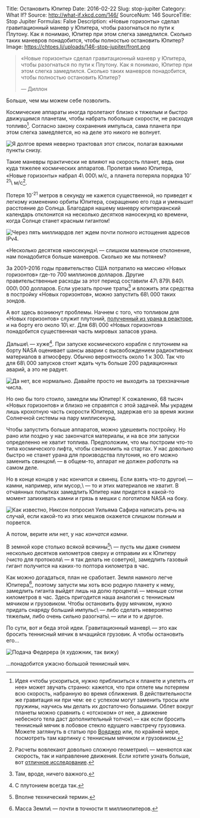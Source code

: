 Title: Остановить Юпитер
Date: 2016-02-22
Slug: stop-jupiter
Category: What If?
Source: http://what-if.xkcd.com/146/
SourceNum: 146
SourceTitle: Stop Jupiter
Formulas: False
Description: «Новые горизонты» сделал гравитационный маневр у Юпитера, чтобы разогнаться по пути к Плутону. Как я понимаю, Юпитер при этом слегка замедлился. Сколько таких маневров понадобится, чтобы полностью остановить Юпитер?
Image: https://chtoes.li/uploads/146-stop-jupiter/front.png

> «Новые горизонты» сделал гравитационный маневр у Юпитера, чтобы разогнаться по пути к Плутону. Как я понимаю, Юпитер при этом слегка замедлился. Сколько таких маневров понадобится, чтобы полностью остановить Юпитер?
>
> — Диллон

Больше, чем мы можем себе позволить.

Космические аппараты иногда пролетают близко к тяжелым и быстро движущимся планетам, чтобы набрать побольше скорости, не расходуя топливо[^1]. Согласно закону сохранения импульса, сама планета при этом слегка замедляется, но на деле это никого не волнует.

[^1]: Идея «чтобы ускориться, нужно приблизиться к планете и улететь от нее» может звучать странно: кажется, что при отлете мы потеряем всю скорость, набранную во время сближения. В действительности же гравитация ни при чем: ее с успехом могут заменить тросы или пружины, научись мы делать их достаточно большими. Облет вокруг планеты можно сравнить с «отскоком» от нее, а движение небесного тела даст дополнительный толчок\ — как если бросить теннисный мячик в лобовое стекло едущего навстречу грузовика. Можете заглянуть в статью про [Вояджер][1] или, по крайней мере, посмотреть там картинку с теннисным мячиком и грузовиком.

![](/uploads/146-stop-jupiter/dontcare_ru.png "Я долгое время неверно трактовал этот список, полагая важными пункты снизу.")

Такие маневры практически не влияют на скорость планет, ведь они куда тяжелее космических аппаратов. Пролетая мимо Юпитера, «Новые горизонты» набрал 4\ 000\ м/с, а планета потеряла порядка 10<sup>-21</sup>\ м/с[^2].

[^2]: Расчеты вовлекают довольно сложную геометрию\ — меняются как скорость, так и направление движения. Если хотите узнать больше, вот [отличное исследование][2].

Потеря 10<sup>-21</sup> метров в секунду не кажется существенной, но приведет к легкому изменению орбиты Юпитера, сокращению его года и уменьшит расстояние до Солнца. Благодаря нашему маневру юпитерианский календарь отклонится на несколько десятков наносекунд ко времени, когда Солнце станет красным гигантом!

![](/uploads/146-stop-jupiter/y2k_ru.png "Через пять миллиардов лет ждем почти полного истощения адресов IPv4.")

«Несколько десятков наносекунд»\ — слишком маленькое отклонение, нам понадобится больше маневров. Сколько же мы потянем?

За 2001–2016 годы правительство США потратило на миссию «Новых горизонтов» где-то 700 миллионов долларов. Другие правительственные расходы за этот период составили 47\ 879\ 840\ 000\ 000 долларов. Если урезать прочие траты[^3] и вложить эти средства в постройку «Новых горизонтов», можно запустить 68\ 000 таких зондов.

[^3]: Там, вроде, ничего важного.

А вот здесь возникнут проблемы. Начнем с того, что топливом для «Новых горизонтов» служит плутоний, [полученный из урана в реакторе][3], и на борту его около 10\ кг. Для 68\ 000 «Новых горизонтов» понадобится существенная часть мировых запасов урана.

Дальше\ — хуже[^4]. При запуске космического корабля с плутонием на борту NASA оценивает шансы аварии с высвобождением радиоктивных материалов в атмосферу. Обычно вероятность около 1 к 300. Так что для 68\ 000 запусков стоит ждать чуть больше 200 радиационных аварий, а это не радует.

[^4]: С плутонием всегда так.

![](/uploads/146-stop-jupiter/accidents_ru.png "Да нет, все нормально. Давайте просто не выходить за трехзначные числа.")

Но оно бы того стоило, замедли мы Юпитер! К сожалению, 68 тысяч «Новых горизонтов» и близко не справятся с этой задачей. Мы украдем лишь крохотную часть скорости Юпитера, задержав его за время жизни Солнечной системы на пару миллисекунд.

Чтобы запустить больше аппаратов, можно удешевить постройку. Но рано или поздно у нас закончатся материалы, и на все эти запуски определенно не хватит топлива. Предположим, что мы построим что-то типа космического лифта, чтобы сэкономить на стартах. У нас довольно быстро не станет урана для производства плутония, но его можно заменить свинцом\ — в общем-то, аппарат не должен *работать* на самом деле.

Но в конце концов у нас кончится и свинец. Если взять что-то другое\ — камни, например, или мусор,\ — то и этих материалов не хватит. В отчаянных попытках замедлить Юпитер нам придется в какой-то момент запихивать камни и грязь в мешки с логотипом NASA на боку.

![](/uploads/146-stop-jupiter/burlap.png "Как известно, Никсон попросил Уильяма Сафира написать речь на случай, если какой-то из этих мешков окажется слишком полным и порвется.")

А потом, верите или нет, у нас *кончатся камни*.

В земной коре столько всякой всячины[^5]\ — пусть мы даже снимем несколько десятков километров сверху и отправим их к Юпитеру (чисто для протокола\ — я так делать не советую), замедлить газовый гигант получится на каких-то полтора километра в час.

[^5]: Вполне технический термин.

Как можно догадаться, план не сработает. Земля намного легче Юпитера[^6], поэтому запусти мы хоть всю родную планету к нему, замедлить гиганта выйдет лишь на долю процента\ — меньше сотни километров в час. Здесь пригодится наша аналогия с теннисным мячиком и грузовиком. Чтобы остановить фуру мячиком, нужно придать снаряду больший импульс\ — либо сделать невероятно тяжелым, либо очень сильно разогнать\ — или и то и другое.

[^6]: Масса Земли\ — почти в точности &pi; миллиюпитеров.

По сути, вот и беда этой идеи. Гравитационный маневр\ — это как бросить теннисный мячик в мчащийся грузовик. А чтобы остановить его…

![](/uploads/146-stop-jupiter/truck.png "Подача Федерера (я художник, так вижу)")

…понадобится ужасно большой теннисный мяч.

[1]: https://chtoes.li/voyager/ "Вояджер | Что если?"

[2]: http://scitation.aip.org/content/aapt/journal/ajp/71/5/10.1119/1.1539102 "Руководство по гравитационным маневрам в небесной механике (англ.) | American Journal of Physics"

[3]: http://masterok.livejournal.com/1515292.html "Когда НАСА перестанет летать в дальний космос? | masterok\ — LiveJournal"
